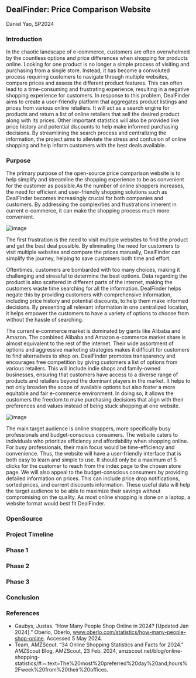 ## DealFinder: Price Comparison Website
Daniel Yao, SP2024

### Introduction
In the chaotic landscape of e-commerce, customers are often overwhelmed by the countless options and price differences when shopping for products online. Looking for one product is no longer a simple process of visiting and purchasing from a single store. Instead, it has become a convoluted process requiring customers to navigate through multiple websites, compare prices and assess the different product features. This can often lead to a time-consuming and frustrating experience, resulting in a negative shopping experience for customers. In response to this problem, DealFinder aims to create a user-friendly platform that aggregates product listings and prices from various online retailers. It will act as a search engine for products and return a list of online retailers that sell the desired product along with its prices. Other important statistics will also be provided like price history and potential discounts to help make informed purchasing decisions. By streamlining the search process and centralizing the information, the project aims to alleviate the stress and confusion of online shopping and help inform customers with the best deals available. 
### Purpose
The primary purpose of the open-source price comparison website is to help simplify and streamline the shopping experience to be as convenient for the customer as possible.As the number of online shoppers increases, the need for efficient and user-friendly shopping solutions such as DealFinder becomes increasingly crucial for both companies and customers. By addressing the complexities and frustrations inherent in current e-commerce, it can make the shopping process much more convenient. 

![image](https://github.com/OREL-group/Project-Management-SP-24/assets/87796548/aa182fc8-3b5e-4179-bdf3-e0644afd9291)

The first frustration is the need to visit multiple websites to find the product and get the best deal possible. By eliminating the need for customers to visit multiple websites and compare the prices manually, DealFinder can simplify the journey, helping to save customers both time and effort. 

Oftentimes, customers are bombarded with too many choices, making it challenging and stressful to determine the best options. Data regarding the product is also scattered in different parts of the internet, making the customers waste time searching for all the information. DealFinder helps negate this by providing customers with comprehensive information, including price history and potential discounts, to help them make informed decisions. By presenting all relevant information in one centralized location, it helps empower the customers to have a variety of options to choose from without the hassle of searching. 

The current e-commerce market is dominated by giants like Alibaba and Amazon. The combined Alibaba and Amazon e-commerce market share is almost equivalent to the rest of the internet. Their wide assortment of options and aggressive marketing strategies makes it difficult for customers to find alternatives to shop on. DealFinder promotes transparency and encourages free competition by giving customers a list of options from various retailers. This will include indie shops and family-owned businesses, ensuring that customers have access to a diverse range of products and retailers beyond the dominant players in the market. It helps to not only broaden the scope of available options but also foster a more equitable and fair e-commerce environment. In doing so, it allows the customers the freedom to make purchasing decisions that align with their preferences and values instead of being stuck shopping at one website. 

![image](https://github.com/OREL-group/Project-Management-SP-24/assets/87796548/b28d6917-4705-4774-8b3d-984a3667f236)

The main target audience is online shoppers, more specifically busy professionals and budget-conscious consumers. The website caters to individuals who prioritize efficiency and affordability when shopping online. For busy professionals, their main focus would be time-efficiency and convenience. Thus, the website will have a user-friendly interface that is both easy to learn and simple to use. It should only be a maximum of 5 clicks for the customer to reach from the index page to the chosen store page. We will also appeal to the budget-conscious consumers by providing detailed information on prices. This can include price drop notifications, sorted prices, and current discounts information. These useful data will help the target audience to be able to maximize their savings without compromising on the quality. As most online shopping is done on a laptop, a website format would best fit DealFinder. 

### OpenSource

### Project Timeline

### Phase 1

### Phase 2

### Phase 3

### Conclusion      


### References     

* Gaubys, Justas. “How Many People Shop Online in 2024? [Updated Jan 2024].” Oberlo, Oberlo, www.oberlo.com/statistics/how-many-people-shop-online. Accessed 5 May 2024. 
* Team, AMZScout. “34 Online Shopping Statistics and Facts for 2024.” AMZScout Blog, AMZScout, 23 Feb. 2024, amzscout.net/blog/online-shopping-statistics/#:~:text=The%20most%20preferred%20day%20and,hours%2Fweek%20from%20their%20offices. 
